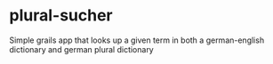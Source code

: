 plural-sucher
=============

Simple grails app that looks up a given term in both a german-english dictionary and german plural dictionary